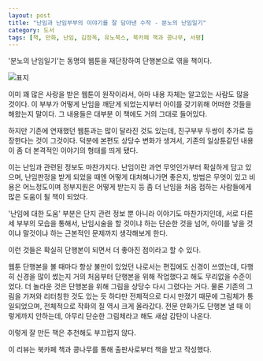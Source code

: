 ```yaml
---
layout: post
title: "난임과 난임부부의 이야기를 잘 담아낸 수작 - 분노의 난임일기"
category: 도서
tags: [책, 만화, 난임, 김정옥, 유노북스, 북카페 책과 콩나무, 서평]
---
```


'분노의 난임일기'는
동명의 웹툰을 재단장하여 단행본으로 엮을 책이다.

![표지](https://images2.imgbox.com/71/90/RTeIWofc_o.jpg)

이미 꽤 많은 사랑을 받은 웹툰이 원작이라서,
아마 내용 자체는 알고있는 사람도 많을 것이다.
이 부부가 어떻게 난임을 깨닫게 되었는지부터
아이를 갖기위해 어떠한 것들을 해왔는지 말이다.
그 내용들은 대부분 이 책에도 거의 그대로 들어있다.

하지만 기존에 연재했던 웹툰과는 많이 달라진 것도 있는데,
친구부부 두쌍이 추가로 등장한다는 것이 그것이다.
덕분에 본편도 상당수 변화가 생겨서,
기존의 일상툰같던 내용이 좀 더 본격적인 이야기의 형태를 띄게 됐다.

이는 난임과 관련된 정보도 마찬가지다.
난임이란 과연 무엇인가부터 확실하게 담고 있으며,
난임판정을 받게 되었을 때엔 어떻게 대처해나가면 좋은지,
방법은 무엇이 있고 비용은 어느정도이며 정부지원은 어떻게 받는지 등
좀 더 난임을 처음 접하는 사람들에게 많은 도움이 될 책이 되었다.

'난임에 대한 도움' 부분은 단지 관련 정보 뿐 아니라 이야기도 마찬가지인데,
서로 다른 세 부부의 모습을 통해서,
난임시술을 할 것이냐 하는 단순한 것을 넘어,
아이를 낳을 것이냐 말것이냐 하는 근본적인 문제까지 생각해보게 한다.

이런 것들은 확실히 단행본이 되면서 더 좋아진 점이라고 할 수 있다.

웹툰 단행본을 볼 때마다 항상 불만이 있었던 나로서는 편집에도 신경이 쓰였는데,
다행히 신경을 많이 썼는지 거의 처음부터 단행본을 위해 작업했다고 해도 무리없을 수준이었다.
더 놀라운 것은 단행본을 위해 그림을 상당수 다시 그렸다는 거다.
물론 기존의 그림을 가져와 리터칭한 것도 있는 듯 하다만
전체적으로 다시 만졌기 때문에 그림체가 통일되었으며,
전체적으로 작화의 질 역시 크게 올라갔다.
전문 만화가도 단행본 낼 때 이렇게까지 안하는데,
아무리 단순한 그림체라고 해도 새삼 감탄이 나온다.

이렇게 잘 만든 책은 추천해도 부끄럽지 않다.



<div class="im im-info">
이 리뷰는 북카페 책과 콩나무를 통해 출판사로부터 책을 받고 작성했다.
</div>
